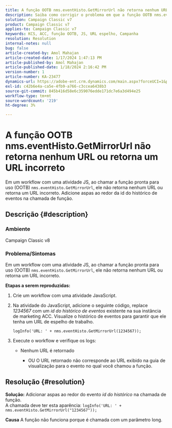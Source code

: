 ```yaml
---
title: A função OOTB nms.eventHisto.GetMirrorUrl não retorna nenhum URL ou retorna um URL incorreto
description: Saiba como corrigir o problema em que a função OOTB nms.eventHisto.GetMirrorUrl não retorna nenhum URL no Adobe Campaign Classic.
solution: Campaign Classic v7
product: Campaign Classic v7
applies-to: Campaign Classic v7
keywords: KCS, ACC, função OOTB, JS, URL espelho, Campanha
resolution: Resolution
internal-notes: null
bug: false
article-created-by: Amol Mahajan
article-created-date: 1/17/2024 1:47:13 PM
article-published-by: Amol Mahajan
article-published-date: 1/18/2024 2:16:42 PM
version-number: 1
article-number: KA-23477
dynamics-url: https://adobe-ent.crm.dynamics.com/main.aspx?forceUCI=1&pagetype=entityrecord&etn=knowledgearticle&id=abb008e9-3eb5-ee11-a569-6045bd006295
exl-id: c42b6e4a-ca5e-4fb9-a766-c3ccea6438b3
source-git-commit: 845b416d58e6c359076edde171dc7e6a3d494e25
workflow-type: tm+mt
source-wordcount: '219'
ht-degree: 3%

---
```


# A função OOTB nms.eventHisto.GetMirrorUrl não retorna nenhum URL ou retorna um URL incorreto


Em um workflow com uma atividade JS, ao chamar a função pronta para uso (OOTB) `nms.eventHisto.GetMirrorUrl`, ele não retorna nenhum URL ou retorna um URL incorreto. Adicione aspas ao redor da id do histórico de eventos na chamada de função.

## Descrição {#description}


### <b>Ambiente</b>

Campaign Classic v8



### <b>Problema/Sintomas</b>

Em um workflow com uma atividade JS, ao chamar a função pronta para uso (OOTB) `nms.eventHisto.GetMirrorUrl`, ele não retorna nenhum URL ou retorna um URL incorreto.

<b>Etapas a serem reproduzidas:</b>

1. Crie um workflow com uma atividade JavaScript.


2. Na atividade do JavaScript, adicione o seguinte código, replace *1234567* com um *id do histórico de eventos* existente na sua instância de marketing ACC. Visualize o histórico de eventos para garantir que ele tenha um URL de espelho de trabalho.



   `logInfo('URL: ' + nms.eventHisto.GetMirrorUrl(1234567));`


3. Execute o workflow e verifique os logs:

   - Nenhum URL é retornado




      - OU O URL retornado não corresponde ao URL exibido na guia de visualização para o evento no qual você chamou a função.



## Resolução {#resolution}

<b>Solução:</b>
Adicionar aspas ao redor do evento *id do histórico* na chamada de função.
<br>A chamada deve ter esta aparência:
`logInfo('URL: ' + nms.eventHisto.GetMirrorUrl("1234567"));`

<b>Causa</b>
A função não funciona porque é chamada com um parâmetro long.
